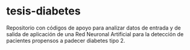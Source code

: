 # tesis-diabetes
Repositorio con códigos de apoyo para analizar datos de entrada y de salida de aplicación de una Red Neuronal Artificial para la detección de pacientes propensos a padecer diabetes tipo 2.
